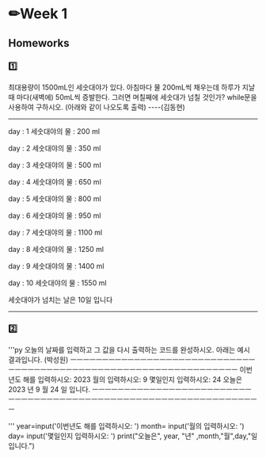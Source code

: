 # ✏Week 1

## Homeworks

### 1️⃣ 
최대용량이 1500mL인 세숫대야가 있다. 
아침마다 물 200mL씩 채우는데 하루가 지날 때 마다(새벽에) 50mL씩 증발한다.
그러면 며칠째에 세숫대가 넘칠 것인가? while문을 사용하여 구하시오. (아래와 같이 나오도록 출력) ----(김동현)
**********************************
day : 1  세숫대야의 물 : 200 ml

day : 2  세숫대야의 물 : 350 ml

day : 3  세숫대야의 물 : 500 ml

day : 4  세숫대야의 물 : 650 ml

day : 5  세숫대야의 물 : 800 ml

day : 6  세숫대야의 물 : 950 ml

day : 7  세숫대야의 물 : 1100 ml

day : 8  세숫대야의 물 : 1250 ml

day : 9  세숫대야의 물 : 1400 ml

day : 10  세숫대야의 물 : 1550 ml

세숫대야가 넘치는 날은 10일 입니다
**********************************

### 2️⃣ 
'''py
오늘의 날짜를 입력하고 그 값을 다시 출력하는 코드를 완성하시오.
아래는 예시 결과입니다. (박성원)
ㅡㅡㅡㅡㅡㅡㅡㅡㅡㅡㅡㅡㅡㅡㅡㅡㅡㅡㅡㅡㅡㅡㅡㅡㅡㅡㅡㅡㅡㅡㅡㅡㅡㅡㅡㅡㅡㅡㅡㅡㅡㅡㅡㅡㅡㅡㅡㅡㅡㅡㅡㅡㅡㅡㅡㅡㅡㅡㅡㅡㅡㅡㅡㅡㅡ
이번년도 해를 입력하시오: 2023
월의 입력하시오: 9
몇일인지 입력하시오: 24
오늘은 2023 년 9 월 24 일 입니다.
ㅡㅡㅡㅡㅡㅡㅡㅡㅡㅡㅡㅡㅡㅡㅡㅡㅡㅡㅡㅡㅡㅡㅡㅡㅡㅡㅡㅡㅡㅡㅡㅡㅡㅡㅡㅡㅡㅡㅡㅡㅡㅡㅡㅡㅡㅡㅡㅡㅡㅡㅡㅡㅡㅡㅡㅡㅡㅡㅡㅡㅡㅡㅡㅡㅡ

'''
year=input('이번년도 해를 입력하시오: ')
month= input('월의 입력하시오: ')
day= input('몇일인지 입력하시오: ')
print("오늘은", year, "년" ,month,"월",day,"일 입니다.")





